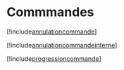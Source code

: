 # Commmandes

[!include[annulationcommande](commmandes.annulationcommande.autogen.md)]

[!include[annulationcommandeinterne](commmandes.annulationcommandeinterne.autogen.md)]

[!include[progressioncommande](commmandes.progressioncommande.autogen.md)]




































